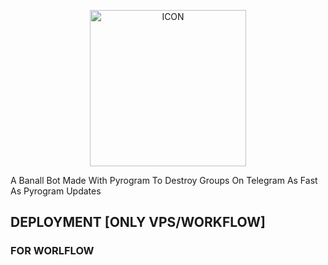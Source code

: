 <p align="center"><img src="https://telegra.ph/file/3cdb65b6d72babdb39941.jpg" alt="ICON" width="250" height="250"/></p>

A Banall Bot Made With Pyrogram To Destroy Groups On Telegram As Fast As Pyrogram Updates


## DEPLOYMENT [ONLY VPS/WORKFLOW]


### FOR WORLFLOW

